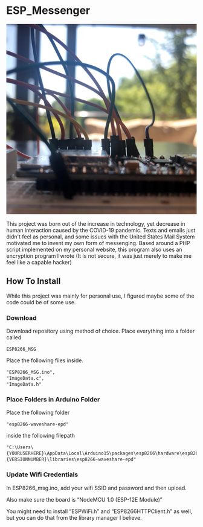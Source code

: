 # ESP_Messenger

![Image of Messenger Wiring](messagewiring1.jpg)

This project was born out of the increase in technology, yet decrease in human interaction caused by the COVID-19 pandemic. Texts and emails just didn't feel as personal, and some issues with the United States Mail System motivated me to invent my own form of messenging. Based around a PHP script implemented on my personal website, this program also uses an encryption program I wrote (It is not secure, it was just merely to make me feel like a capable hacker)


## How To Install
While this project was mainly for personal use, I figured maybe some of the code could be of some use.

### Download
Download repository using method of choice. Place everything into a folder called 
```
ESP8266_MSG
```
Place the following files inside.
```
"ESP8266_MSG.ino", 
"ImageData.c", 
"ImageData.h" 
```
### Place Folders in Arduino Folder
Place the following folder
```
"esp8266-waveshare-epd"
```
inside the following filepath
```
"C:\Users\{YOURUSERHERE}\AppData\Local\Arduino15\packages\esp8266\hardware\esp8266\{VERSIONNUMBER}\libraries\esp8266-waveshare-epd"
```
### Update Wifi Credentials
In ESP8266_msg.ino, add your wifi SSID and password and then upload.

Also make sure the board is “NodeMCU 1.0 (ESP-12E Module)”

You might need to install “ESPWiFi.h” and “ESP8266HTTPClient.h” as well, but you can do that from the library manager I believe.

